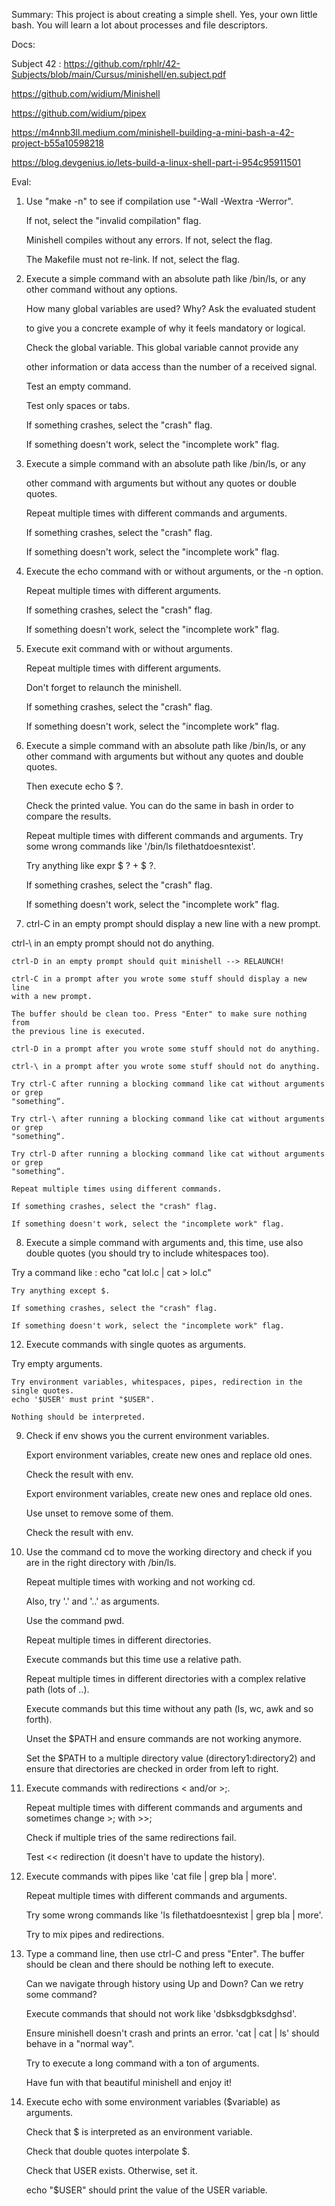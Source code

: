 Summary:
This project is about creating a simple shell.
Yes, your own little bash.
You will learn a lot about processes and file descriptors.

Docs:

Subject 42 : https://github.com/rphlr/42-Subjects/blob/main/Cursus/minishell/en.subject.pdf

https://github.com/widium/Minishell

https://github.com/widium/pipex

https://m4nnb3ll.medium.com/minishell-building-a-mini-bash-a-42-project-b55a10598218

https://blog.devgenius.io/lets-build-a-linux-shell-part-i-954c95911501


Eval:
1.  Use "make -n" to see if compilation use "-Wall -Wextra -Werror".

    If not, select the "invalid compilation" flag.

    Minishell compiles without any errors. If not, select the flag.

    The Makefile must not re-link. If not, select the flag.
    
2.  Execute a simple command with an absolute path like /bin/ls, or any other command without any options.

    How many global variables are used? Why? Ask the evaluated student

    to give you a concrete example of why it feels mandatory or logical.

    Check the global variable. This global variable cannot provide any

    other information or data access than the number of a received signal.

    Test an empty command.

    Test only spaces or tabs.

    If something crashes, select the "crash" flag.

    If something doesn't work, select the "incomplete work" flag.

3.  Execute a simple command with an absolute path like /bin/ls, or any

    other command with arguments but without any quotes or double quotes.

    Repeat multiple times with different commands and arguments.

    If something crashes, select the "crash" flag.

    If something doesn't work, select the "incomplete work" flag.

4.  Execute the echo command with or without arguments, or the -n option.

    Repeat multiple times with different arguments.

    If something crashes, select the "crash" flag.

    If something doesn't work, select the "incomplete work" flag.

5.  Execute exit command with or without arguments.

    Repeat multiple times with different arguments.

    Don't forget to relaunch the minishell.

    If something crashes, select the "crash" flag.

    If something doesn't work, select the "incomplete work" flag.

6.  Execute a simple command with an absolute path like /bin/ls, or any
 	other command with arguments but without any quotes and double quotes.
    
    Then execute echo $ ?.
    
    Check the printed value. You can do the same in bash in order to compare
    the results.
    
    Repeat multiple times with different commands and arguments. Try some
    wrong commands like '/bin/ls filethatdoesntexist'.
    
    Try anything like expr $ ? + $ ?.
    
    If something crashes, select the "crash" flag.
    
    If something doesn't work, select the "incomplete work" flag.

7.  ctrl-C in an empty prompt should display a new line with a new prompt.

ctrl-\ in an empty prompt should not do anything.
    
    ctrl-D in an empty prompt should quit minishell --> RELAUNCH!
    
    ctrl-C in a prompt after you wrote some stuff should display a new line
    with a new prompt.
    
    The buffer should be clean too. Press "Enter" to make sure nothing from
    the previous line is executed.
    
    ctrl-D in a prompt after you wrote some stuff should not do anything.
    
    ctrl-\ in a prompt after you wrote some stuff should not do anything.
    
    Try ctrl-C after running a blocking command like cat without arguments or grep
    "something“.
    
    Try ctrl-\ after running a blocking command like cat without arguments or grep
    "something“.
    
    Try ctrl-D after running a blocking command like cat without arguments or grep
    "something“.
    
    Repeat multiple times using different commands.
    
    If something crashes, select the "crash" flag.
    
    If something doesn't work, select the "incomplete work" flag.

8.  Execute a simple command with arguments and, this time, use also double
    quotes (you should try to include whitespaces too).

Try a command like : echo "cat lol.c | cat > lol.c"
    
    Try anything except $.
    
    If something crashes, select the "crash" flag.
    
    If something doesn't work, select the "incomplete work" flag.

12.  Execute commands with single quotes as arguments.

Try empty arguments.
    
    Try environment variables, whitespaces, pipes, redirection in the single quotes.
    echo '$USER' must print "$USER".
    
    Nothing should be interpreted.

9.  Check if env shows you the current environment variables.

     Export environment variables, create new ones and replace old ones.

     Check the result with env.

     Export environment variables, create new ones and replace old ones.

      Use unset to remove some of them.

     Check the result with env.

10.  Use the command cd to move the working directory and check if you are in
     the right directory with /bin/ls.

     Repeat multiple times with working and not working cd.

     Also, try '.' and '..' as arguments.

     Use the command pwd.

     Repeat multiple times in different directories.

     Execute commands but this time use a relative path.

     Repeat multiple times in different directories with a complex
     relative path (lots of ..).

     Execute commands but this time without any path (ls, wc, awk and so forth).

     Unset the $PATH and ensure commands are not working anymore.

     Set the $PATH to a multiple directory value (directory1:directory2) and
     ensure that directories are checked in order from left to right.

11.  Execute commands with redirections < and/or >;.

     Repeat multiple times with different commands and arguments and sometimes change >;
     with >>;

     Check if multiple tries of the same redirections fail.

     Test << redirection (it doesn't have to update the history).

13.  Execute commands with pipes like 'cat file | grep bla | more'.

     Repeat multiple times with different commands and arguments.

     Try some wrong commands like 'ls filethatdoesntexist | grep bla | more'.

     Try to mix pipes and redirections.

14.  Type a command line, then use ctrl-C and press "Enter". The buffer should
     be clean and there should be nothing left to execute.

     Can we navigate through history using Up and Down? Can we retry some command?

     Execute commands that should not work like 'dsbksdgbksdghsd'.

     Ensure minishell doesn't crash and prints an error.
     'cat | cat | ls' should behave in a "normal way".

     Try to execute a long command with a ton of arguments.

     Have fun with that beautiful minishell and enjoy it!

15.  Execute echo with some environment variables ($variable) as arguments.

     Check that $ is interpreted as an environment variable.

     Check that double quotes interpolate $.

     Check that USER exists. Otherwise, set it.

     echo "$USER" should print the value of the USER variable.
